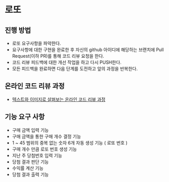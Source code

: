 # 로또
## 진행 방법
* 로또 요구사항을 파악한다.
* 요구사항에 대한 구현을 완료한 후 자신의 github 아이디에 해당하는 브랜치에 Pull Request(이하 PR)를 통해 코드 리뷰 요청을 한다.
* 코드 리뷰 피드백에 대한 개선 작업을 하고 다시 PUSH한다.
* 모든 피드백을 완료하면 다음 단계를 도전하고 앞의 과정을 반복한다.

## 온라인 코드 리뷰 과정
* [텍스트와 이미지로 살펴보는 온라인 코드 리뷰 과정](https://github.com/next-step/nextstep-docs/tree/master/codereview)

## 기능 요구 사항
* 구매 금액 입력 기능
* 구매 금액을 통한 구매 개수 결정 기능
* 1 ~ 45 범위의 중복 없는 숫자 6개 자동 생성 기능 ( 로또 번호 )
* 구매 개수 만큼 로또 번호 생성 기능
* 지난 주 당첨번호 입력 기능
* 당첨 결과 판단 기능
* 수익률 계산 기능
* 당첨 결과 출력 기능